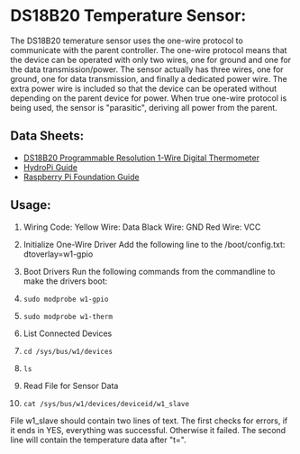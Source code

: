 # DS18B20 Temperature Sensor:
The DS18B20 temerature sensor uses the one-wire protocol to communicate with the parent controller. The one-wire protocol means that the device can be operated with only two wires, one for ground and one for the data transmission/power. The sensor actually has three wires, one for ground, one for data transmission, and finally a dedicated power wire. The extra power wire is included so that the device can be operated without depending on the parent device for power. When true one-wire protocol is being used, the sensor is "parasitic", deriving all power from the parent.

## Data Sheets:
  * [DS18B20 Programmable Resolution 1-Wire Digital Thermometer](https://datasheets.maximintegrated.com/en/ds/DS18B20.pdf)
  * [HydroPi Guide](https://myhydropi.com/ds18b20-temperature-sensor-on-a-raspberry-pi)
  * [Raspberry Pi Foundation Guide](https://www.modmypi.com/blog/ds18b20-one-wire-digital-temperature-sensor-and-the-raspberry-pi)

## Usage:
1. Wiring Code: 
Yellow Wire: Data
Black Wire: GND
Red Wire: VCC
 
1. Initialize One-Wire Driver
Add the following line to the /boot/config.txt: dtoverlay=w1-gpio

1. Boot Drivers
Run the following commands from the commandline to make the drivers boot:
  1. `sudo modprobe w1-gpio`
  1. `sudo modprobe w1-therm`

1. List Connected Devices
  1. `cd /sys/bus/w1/devices`
  1. `ls`

1. Read File for Sensor Data
  1. `cat /sys/bus/w1/devices/deviceid/w1_slave`


File w1_slave should contain two lines of text. The first checks for errors, if it ends in YES, everything was successful. Otherwise it failed. The second line will contain the temperature data after "t=".

